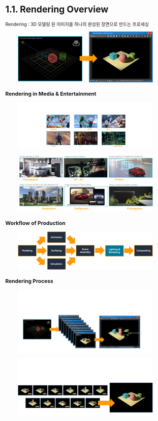# 1.1. Rendering Overview

Rendering : 3D 모델링 된 이미지를 하나의 완성된 장면으로 만드는 프로세싱



<figure><img src=".gitbook/assets/image (4).png" alt=""><figcaption></figcaption></figure>



### Rendering in Media & Entertainment

<figure><img src=".gitbook/assets/image (5).png" alt=""><figcaption></figcaption></figure>

<figure><img src=".gitbook/assets/image (6).png" alt=""><figcaption></figcaption></figure>



### Workflow of Production

<figure><img src=".gitbook/assets/image (7).png" alt=""><figcaption></figcaption></figure>



### Rendering Process

<figure><img src=".gitbook/assets/image (8).png" alt=""><figcaption></figcaption></figure>

<figure><img src=".gitbook/assets/image (9).png" alt=""><figcaption></figcaption></figure>
